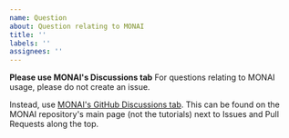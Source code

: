 ```yaml
---
name: Question
about: Question relating to MONAI
title: ''
labels: ''
assignees: ''
---
```


**Please use MONAI's Discussions tab**
For questions relating to MONAI usage, please do not create an issue.

Instead, use [MONAI's GitHub Discussions tab](https://github.com/Project-MONAI/MONAI/discussions). This can be found on the MONAI repository's main page (not the tutorials) next to Issues and Pull Requests along the top.
